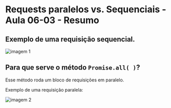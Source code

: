 # Requests paralelos vs. Sequenciais - Aula 06-03 - Resumo

## Exemplo de uma requisição sequencial.

![imagem 1](https://res.cloudinary.com/ananopaisdojavascript/image/upload/v1665008154/aula-6-etapa-11/Screen_Shot_2022-10-05_at_18.34.43_xer7ba.png)

## Para que serve o método `Promise.all( )`?

Esse método roda um bloco de requisições em paralelo.

Exemplo de uma requisição paralela:

![imagem 2](https://res.cloudinary.com/ananopaisdojavascript/image/upload/v1665008153/aula-6-etapa-11/Screen_Shot_2022-10-05_at_18.37.45_hzpxow.png)